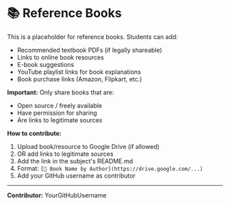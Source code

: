 # 📚 Reference Books

This is a placeholder for reference books. Students can add:
- Recommended textbook PDFs (if legally shareable)
- Links to online book resources
- E-book suggestions
- YouTube playlist links for book explanations
- Book purchase links (Amazon, Flipkart, etc.)

**Important:** Only share books that are:
- Open source / freely available
- Have permission for sharing
- Are links to legitimate sources

**How to contribute:**
1. Upload book/resource to Google Drive (if allowed)
2. OR add links to legitimate sources
3. Add the link in the subject's README.md
4. Format: `[📕 Book Name by Author](https://drive.google.com/...)`
5. Add your GitHub username as contributor

---
**Contributor:** YourGitHubUsername
